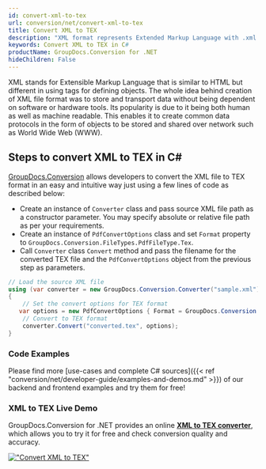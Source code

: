 ```yaml
---
id: convert-xml-to-tex
url: conversion/net/convert-xml-to-tex
title: Convert XML to TEX
description: "XML format represents Extended Markup Language with .xml extension. Learn how to convert XML to TEX file programmatically in C# language using GroupDocs.Conversion for .NET library."
keywords: Convert XML to TEX in C#
productName: GroupDocs.Conversion for .NET
hideChildren: False
---
```


XML stands for Extensible Markup Language that is similar to HTML but different in using tags for defining objects. The whole idea behind creation of XML file format was to store and transport data without being dependent on software or hardware tools. Its popularity is due to it being both human as well as machine readable. This enables it to create common data protocols in the form of objects to be stored and shared over network such as World Wide Web (WWW).

## Steps to convert XML to TEX in C#

[GroupDocs.Conversion](https://products.groupdocs.com/conversion/net) allows developers to convert the XML file to TEX format in an easy and intuitive way just using a few lines of code as described below:

* Create an instance of `Converter` class and pass source XML file path as a constructor parameter. You may specify absolute or relative file path as per your requirements. 
* Create an instance of `PdfConvertOptions` class and set `Format` property to `GroupDocs.Conversion.FileTypes.PdfFileType.Tex`.
* Call `Converter` class `Convert` method and pass the filename for the converted TEX file and the `PdfConvertOptions` object from the previous step as parameters.

```csharp
// Load the source XML file
using (var converter = new GroupDocs.Conversion.Converter("sample.xml"))
{
    // Set the convert options for TEX format
   var options = new PdfConvertOptions { Format = GroupDocs.Conversion.FileTypes.PdfFileType.Tex };
    // Convert to TEX format
    converter.Convert("converted.tex", options);
}
```

### Code Examples

Please find more [use-cases and complete C# sources]({{< ref "conversion/net/developer-guide/examples-and-demos.md" >}}) of our backend and frontend examples and try them for free!

### XML to TEX Live Demo

GroupDocs.Conversion for .NET provides an online [**XML to TEX converter**](https://products.groupdocs.app/conversion/xml-to-tex), which allows you to try it for free and check conversion quality and accuracy.

[!["Convert XML to TEX"](conversion/net/images/convert-to-tex/convert-xml-to-tex.png)](https://products.groupdocs.app/conversion/xml-to-tex)